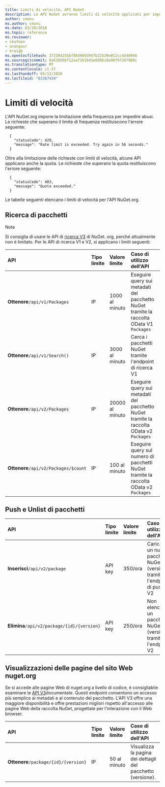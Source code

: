 ```yaml
---
title: Limiti di velocità, API NuGet
description: Le API NuGet avranno limiti di velocità applicati per impedire abusi.
author: cmanu
ms.author: cmanu
ms.date: 03/20/2018
ms.topic: reference
ms.reviewer:
- skofman
- anangaur
- kraigb
ms.openlocfilehash: 372304255bf8849693947b22539e012ccdd48966
ms.sourcegitcommit: 0a63956bf12aaf1b1b45e680bc8e90f97347988c
ms.translationtype: MT
ms.contentlocale: it-IT
ms.lasthandoff: 05/13/2020
ms.locfileid: "83367934"
---
```

# <a name="rate-limits"></a>Limiti di velocità

L'API NuGet.org impone la limitazione della frequenza per impedire abusi. Le richieste che superano il limite di frequenza restituiscono l'errore seguente: 

  ~~~
    {
      "statusCode": 429,
      "message": "Rate limit is exceeded. Try again in 56 seconds."
    }
  ~~~

Oltre alla limitazione delle richieste con limiti di velocità, alcune API applicano anche la quota. Le richieste che superano la quota restituiscono l'errore seguente:

  ~~~
    {
      "statusCode": 403,
      "message": "Quota exceeded."
    }
  ~~~

Le tabelle seguenti elencano i limiti di velocità per l'API NuGet.org.

## <a name="package-search"></a>Ricerca di pacchetti

> [!Note]
> Si consiglia di usare le API di [ricerca V3](search-query-service-resource.md) di NuGet. org, perché attualmente non è limitato. Per le API di ricerca V1 e V2, si applicano i limiti seguenti:

| API | Tipo limite | Valore limite | Caso di utilizzo dell'API |
|:---|:---|:---|:---|
**Ottenere**`/api/v1/Packages` | IP | 1000 al minuto | Eseguire query sui metadati del pacchetto NuGet tramite la raccolta OData V1 `Packages` |
**Ottenere**`/api/v1/Search()` | IP | 3000 al minuto | Cerca i pacchetti NuGet tramite l'endpoint di ricerca V1 | 
**Ottenere**`/api/v2/Packages` | IP | 20000 al minuto | Eseguire query sui metadati del pacchetto NuGet tramite la raccolta OData v2 `Packages` | 
**Ottenere**`/api/v2/Packages/$count` | IP | 100 al minuto | Eseguire query sul numero di pacchetti NuGet tramite la raccolta OData v2 `Packages` | 

## <a name="package-push-and-unlist"></a>Push e Unlist di pacchetti

| API | Tipo limite | Valore limite | Caso di utilizzo dell'API | 
|:---|:---|:---|:--- |
**Inserisci**`/api/v2/package` | API key | 350/ora | Caricare un nuovo pacchetto NuGet (versione) tramite l'endpoint di push V2 
**Elimina**`/api/v2/package/{id}/{version}` | API key | 250/ora | Non elencare un pacchetto NuGet (versione) tramite l'endpoint V2 

## <a name="nugetorg-website-page-views"></a>Visualizzazioni delle pagine del sito Web nuget.org

Se si accede alle pagine Web di nuget.org a livello di codice, è consigliabile esaminare le [API V3](overview.md)documentate. Questi endpoint consentono un accesso più semplice ai metadati e al contenuto del pacchetto. L'API V3 offre una maggiore disponibilità e offre prestazioni migliori rispetto all'accesso alle pagine Web della raccolta NuGet, progettate per l'interazione con il Web browser.

| API | Tipo limite | Valore limite | Caso di utilizzo dell'API | 
|:---|:---|:---|:--- |
**Ottenere**`/package/{id}/{version}` | IP | 50 al minuto | Visualizza la pagina dei dettagli del pacchetto (versione). 
